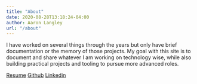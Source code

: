 ```yaml
---
title: "About"
date: 2020-08-28T13:18:24-04:00
author: Aaron Langley
url: "/about"
---
```


I have worked on several things through the years but only have brief documentation or the memory of those projects. My goal with this site is to document and share whatever I am working on technology wise, while also building practical projects and tooling to pursue more advanced roles.

[//]: # (Code for Azure Fundamentals badge)
<div style="float: left" data-iframe-width="150" data-iframe-height="270" data-share-badge-id="28d124e4-4831-437a-99de-0ffbc2fff0c0" data-share-badge-host="https://www.youracclaim.com"></div><script type="text/javascript" async src="//cdn.youracclaim.com/assets/utilities/embed.js"></script>

[//]: # (Code for Security + badge)
<div style="float: right" data-iframe-width="150" data-iframe-height="270" data-share-badge-id="95ce180b-acc5-440e-be5a-35613e31943a" data-share-badge-host="https://www.youracclaim.com"></div><script type="text/javascript" async src="//cdn.youracclaim.com/assets/utilities/embed.js"></script>

[Resume](https://blog.greatcatlab.net/resume)
[Github](https://github.com/alangley345)
[Linkedin](https://www.linkedin.com/in/aaron-langley-701196164/)
